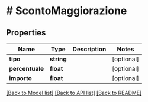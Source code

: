 # # ScontoMaggiorazione

## Properties

Name | Type | Description | Notes
------------ | ------------- | ------------- | -------------
**tipo** | **string** |  | [optional]
**percentuale** | **float** |  | [optional]
**importo** | **float** |  | [optional]

[[Back to Model list]](../../README.md#models) [[Back to API list]](../../README.md#endpoints) [[Back to README]](../../README.md)
